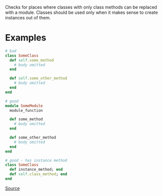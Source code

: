 
Checks for places where classes with only class methods can be
replaced with a module. Classes should be used only when it makes sense to create
instances out of them.

# Examples

```ruby
# bad
class SomeClass
  def self.some_method
    # body omitted
  end

  def self.some_other_method
    # body omitted
  end
end

# good
module SomeModule
  module_function

  def some_method
    # body omitted
  end

  def some_other_method
    # body omitted
  end
end

# good - has instance method
class SomeClass
  def instance_method; end
  def self.class_method; end
end
```

[Source](http://www.rubydoc.info/gems/rubocop/RuboCop/Cop/Style/StaticClass)